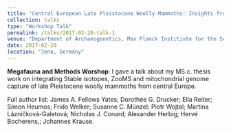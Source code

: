 ```yaml
---
title: "Central European Late Pleistocene Woolly Mammoths: Insights from Zooarchaeology, ZooMS, Stable Isotope and aDNA data."
collection: talks
type: "Workshop Talk"
permalink: /talks/2017-02-20-talk-1
venue: "Department of Archaeogenetics, Max Planck Institiute for the Science of Human History"
date: 2017-02-20
location: "Jena, Germany"
---
```


**Megafauna and Methods Worshop**: I gave a talk about my MS.c. thesis work on integrating Stable isotopes, ZooMS and mitochondrial genome capture of late Pleistocene woolly mammoths from central Europe.

Full author list: James A. Fellows Yates; Dorothée G. Drucker; Ella Reiter; Simon Heumos; Frido Welker; Susanne C. Münzel; Piotr Wojtal; Martina Lázničková-Galetová; Nicholas J. Conard; Alexander Herbig; Hervé Bocherens,; Johannes Krause.
